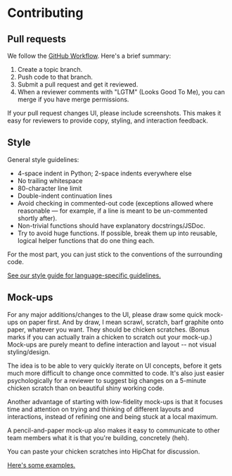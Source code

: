 # Contributing

## Pull requests

We follow the [GitHub Workflow](http://guides.github.com/overviews/flow/).
Here's a brief summary:

1. Create a topic branch.
1. Push code to that branch.
1. Submit a pull request and get it reviewed.
1. When a reviewer comments with "LGTM" (Looks Good To Me), you can merge if
   you have merge permissions.

If your pull request changes UI, please include screenshots. This makes it easy
for reviewers to provide copy, styling, and interaction feedback.

## Style

General style guidelines:

- 4-space indent in Python; 2-space indents everywhere else
- No trailing whitespace
- 80-character line limit
- Double-indent continuation lines
- Avoid checking in commented-out code (exceptions allowed where reasonable —
  for example, if a line is meant to be un-commented shortly after).
- Non-trivial functions should have explanatory docstrings/JSDoc.
- Try to avoid huge functions. If possible, break them up into reusable,
  logical helper functions that do one thing each.

For the most part, you can just stick to the conventions of the surrounding
code.

[See our style guide for language-specific
guidelines.](https://github.com/UWFlow/rmc/wiki/Flow-Style-Guide)

## Mock-ups

For any major additions/changes to the UI, please draw some quick mock-ups on
paper first. And by draw, I mean scrawl, scratch, barf graphite onto paper,
whatever you want. They should be chicken scratches. (Bonus marks if you can
actually train a chicken to scratch out your mock-up.) Mock-ups are purely
meant to define interaction and layout -- not visual styling/design.

The idea is to be able to very quickly iterate on UI concepts, before it gets
much more difficult to change once committed to code. It's also just easier
psychologically for a reviewer to suggest big changes on a 5-minute chicken
scratch than on beautiful shiny working code.

Another advantage of starting with low-fidelity mock-ups is that it focuses
time and attention on trying and thinking of different layouts and
interactions, instead of refining one and being stuck at a local maximum.

A pencil-and-paper mock-up also makes it easy to communicate to other team
members what it is that you're building, concretely (heh).

You can paste your chicken scratches into HipChat for discussion.

[Here's some examples.](http://david-hu.com/2013/09/25/start-with-mockups.html)

